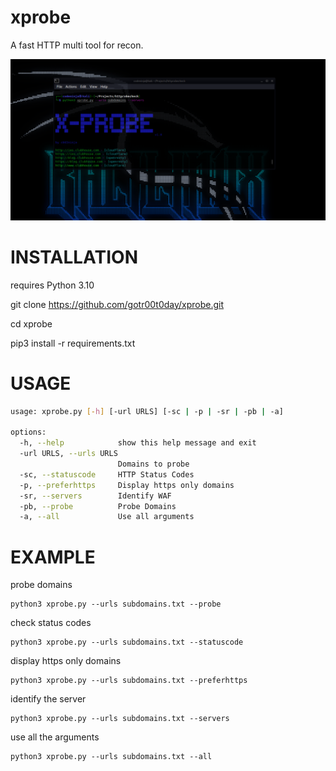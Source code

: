 # xprobe
A fast HTTP multi tool for recon.

![alt text](https://github.com/gotr00t0day/xprobe/blob/main/xprobe.png)


# INSTALLATION

requires Python 3.10

git clone https://github.com/gotr00t0day/xprobe.git

cd xprobe

pip3 install -r requirements.txt


# USAGE
```bash
usage: xprobe.py [-h] [-url URLS] [-sc | -p | -sr | -pb | -a]

options:
  -h, --help            show this help message and exit
  -url URLS, --urls URLS
                        Domains to probe
  -sc, --statuscode     HTTP Status Codes
  -p, --preferhttps     Display https only domains
  -sr, --servers        Identify WAF
  -pb, --probe          Probe Domains
  -a, --all             Use all arguments
```

 # EXAMPLE
 
 probe domains
 ```
 python3 xprobe.py --urls subdomains.txt --probe
 ```
 check status codes
 ```
 python3 xprobe.py --urls subdomains.txt --statuscode
 ```
 display https only domains
 ```
 python3 xprobe.py --urls subdomains.txt --preferhttps
 ```
 identify the server
 ```
 python3 xprobe.py --urls subdomains.txt --servers
 ````
  use all the arguments
 ```
 python3 xprobe.py --urls subdomains.txt --all
 ````
